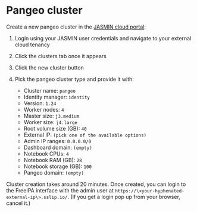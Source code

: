 # Pangeo cluster

Create a new pangeo cluster in the [JASMIN cloud portal](https://cloud.jasmin.ac.uk/):

1. Login using your JASMIN user credentials and navigate to your external cloud tenancy
2. Click the clusters tab once it appears
3. Click the new cluster button
4. Pick the pangeo cluster type and provide it with:

    * Cluster name: `pangeo`
    * Identity manager: `identity`
    * Version: `1.24`
    * Worker nodes: `4`
    * Master size: `j3.medium`
    * Worker size: `j4.large`
    * Root volume size (GB): `40`
    * External IP: `(pick one of the available options)`
    * Admin IP ranges: `0.0.0.0/0`
    * Dashboard domain: `(empty)`
    * Notebook CPUs: `4`
    * Notebook RAM (GB): `28`
    * Notebook storage (GB): `100`
    * Pangeo domain: `(empty)`

Cluster creation takes around 20 minutes. Once created, you can login to the FreeIPA interface with the admin user at `https://\<your-hyphenated-external-ip\>.sslip.io/`. (If you get a login pop up from your browser, cancel it.)